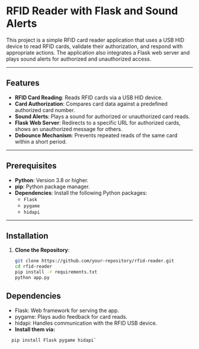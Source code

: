 # RFID Reader with Flask and Sound Alerts

This project is a simple RFID card reader application that uses a USB HID device to read RFID cards, validate their authorization, and respond with appropriate actions. The application also integrates a Flask web server and plays sound alerts for authorized and unauthorized access.

---

## Features

- **RFID Card Reading**: Reads RFID cards via a USB HID device.
- **Card Authorization**: Compares card data against a predefined authorized card number.
- **Sound Alerts**: Plays a sound for authorized or unauthorized card reads.
- **Flask Web Server**: Redirects to a specific URL for authorized cards, shows an unauthorized message for others.
- **Debounce Mechanism**: Prevents repeated reads of the same card within a short period.

---

## Prerequisites

- **Python**: Version 3.8 or higher.
- **pip**: Python package manager.
- **Dependencies**: Install the following Python packages:
  - `Flask`
  - `pygame`
  - `hidapi`

---

## Installation

1. **Clone the Repository**:
   ```bash
   git clone https://github.com/your-repository/rfid-reader.git
   cd rfid-reader
   pip install -r requirements.txt
   python app.py

## Dependencies
- Flask: Web framework for serving the app.
- pygame: Plays audio feedback for card reads.
- hidapi: Handles communication with the RFID USB device.
- **Install them via:**
```bash
  pip install Flask pygame hidapi`

